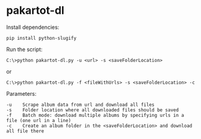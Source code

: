 # pakartot-dl
Install dependencies:
```
pip install python-slugify
```

Run the script:
```
C:\>python pakartot-dl.py -u <url> -s <saveFolderLocation> 
```
or
```
C:\>python pakartot-dl.py -f <fileWithUrls> -s <saveFolderLocation> -c
```
Parameters:
```
-u    Scrape album data from url and download all files
-s    Folder location where all downloaded files should be saved
-f    Batch mode: download multiple albums by specifying urls in a file (one url in a line)    
-c    Create an album folder in the <saveFolderLocation> and download  all file there
```
